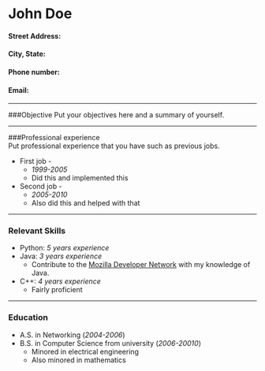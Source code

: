 # John Doe
#### Street Address:
#### City, State:
#### Phone number:
#### Email:
*************
###Objective
Put your objectives here and a summary of yourself.
***
###Professional experience  
Put professional experience that you have such as previous jobs.
* First job -
  * *1999-2005*
  * Did this and implemented this
* Second job -
  * *2005-2010*
  * Also did this and helped with that  

***
### Relevant Skills
* Python: *5 years experience*
* Java: *3 years experience*
  * Contribute to the [Mozilla Developer Network][1] with my knowledge of Java.
* C++: *4 years experience*
  * Fairly proficient

[1]: https://developer.mozilla.org/en-US/
***
### Education
* A.S. in Networking (*2004-2006*)
* B.S. in Computer Science from university (*2006-20010*)
  * Minored in electrical engineering
  * Also minored in mathematics

